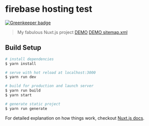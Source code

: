# firebase hosting test

[![Greenkeeper badge](https://badges.greenkeeper.io/wilf312/nuxt-firebase-hosting.svg)](https://greenkeeper.io/)

> My fabulous Nuxt.js project
[DEMO](https://test-b550d.firebaseapp.com)
[DEMO sitemap.xml](https://test-b550d.firebaseapp.com/sitemap.xml)



## Build Setup

``` bash
# install dependencies
$ yarn install

# serve with hot reload at localhost:3000
$ yarn run dev

# build for production and launch server
$ yarn run build
$ yarn start

# generate static project
$ yarn run generate
```

For detailed explanation on how things work, checkout [Nuxt.js docs](https://nuxtjs.org).
